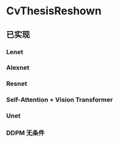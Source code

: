 # CvThesisReshown

## 已实现

### Lenet

### Alexnet

### Resnet

### Self-Attention + Vision Transformer

### Unet

### DDPM 无条件